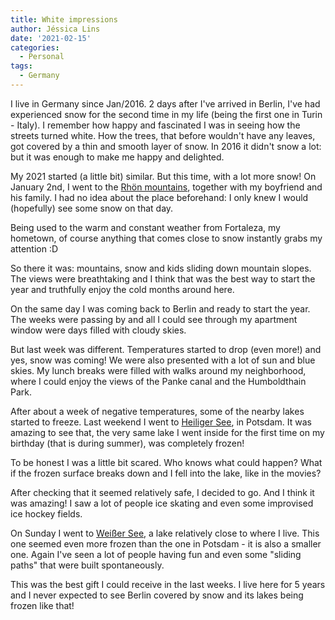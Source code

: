 ```yaml
---
title: White impressions
author: Jéssica Lins
date: '2021-02-15'
categories:
  - Personal 
tags:
  - Germany
---
```


I live in Germany since Jan/2016. 2 days after I've arrived in Berlin, I've had experienced snow for the second time in my life (being the first one in Turin - Italy). I remember how happy and fascinated I was in seeing how the streets turned white. How the trees, that before wouldn't have any leaves, got covered by a thin and smooth layer of snow. In 2016 it didn't snow a lot: but it was enough to make me happy and delighted.

My 2021 started (a little bit) similar. But this time, with a lot more snow!
On January 2nd, I went to the [Rhön mountains](https://en.wikipedia.org/wiki/Rh%C3%B6n_Mountains), together with my boyfriend and his family. I had no idea about the place beforehand: I only knew I would (hopefully) see some snow on that day.

Being used to the warm and constant weather from Fortaleza, my hometown, of course anything that comes close to snow instantly grabs my attention :D

So there it was: mountains, snow and kids sliding down mountain slopes. The views were breathtaking and I think that was the best way to start the year and truthfully enjoy the cold months around here.

On the same day I was coming back to Berlin and ready to start the year.
The weeks were passing by and all I could see through my apartment window were days filled with cloudy skies.

But last week was different. Temperatures started to drop (even more!) and yes, snow was coming! We were also presented with a lot of sun and blue skies. My lunch breaks were filled with walks around my neighborhood, where I could enjoy the views of the Panke canal and the Humboldthain Park.

After about a week of negative temperatures, some of the nearby lakes started to freeze. Last weekend I went to [Heiliger See](https://en.wikipedia.org/wiki/Heiliger_See), in Potsdam. It was amazing to see that, the very same lake I went inside for the first time on my birthday (that is during summer), was completely frozen!

To be honest I was a little bit scared. Who knows what could happen? What if the frozen surface breaks down and I fell into the lake, like in the movies?

After checking that it seemed relatively safe, I decided to go. And I think it was amazing! I saw a lot of people ice skating and even some improvised ice hockey fields.

On Sunday I went to [Weißer See](https://en.wikipedia.org/wiki/Wei%C3%9Fer_See_%28Berlin%29), a lake relatively close to where I live. This one seemed even more frozen than the one in Potsdam - it is also a smaller one.
Again I've seen a lot of people having fun and even some "sliding paths" that were built spontaneously.

This was the best gift I could receive in the last weeks. I live here for 5 years and I never expected to see Berlin covered by snow and its lakes being frozen like that!